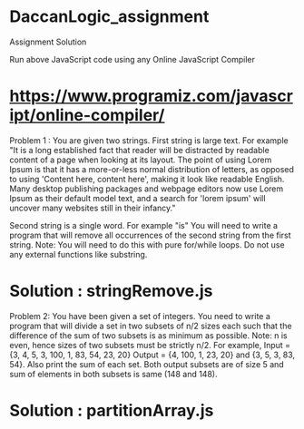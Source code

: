 # DaccanLogic_assignment
Assignment Solution

Run above JavaScript code using any Online JavaScript Compiler 
# https://www.programiz.com/javascript/online-compiler/

Problem 1 :
You are given two strings.
First string is large text. For example
"It is a long established fact that reader will be distracted by readable content of a page when looking at its layout. The point of using Lorem Ipsum is that it has a more-or-less normal distribution of letters, as opposed to using 'Content here, content here', making it look like readable English. Many desktop publishing packages and webpage editors now use Lorem Ipsum as their default model text, and a search for 'lorem ipsum' will uncover many websites still in their infancy."

Second string is a single word. For example "is"
You will need to write a program that will remove all occurrences of the second string from the first string.
Note: You will need to do this with pure for/while loops. Do not use any external functions like substring.
# Solution : stringRemove.js


Problem 2: You have been given a set of integers. You need to write a program that will divide a set in two subsets of n/2 sizes each such that the difference of the sum of two subsets is as minimum as possible.
Note: n is even, hence sizes of two subsets must be strictly n/2.
For example, 
Input =  {3, 4, 5, 3, 100, 1, 83, 54, 23, 20}
Output = {4, 100, 1, 23, 20} and {3, 5, 3, 83, 54}.
Also print the sum of each set.
Both output subsets are of size 5 and sum of elements in both subsets is same (148 and 148).
# Solution : partitionArray.js
